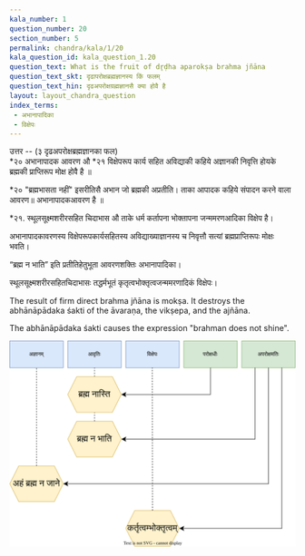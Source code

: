 ```yaml
---
kala_number: 1
question_number: 20
section_number: 5
permalink: chandra/kala/1/20
kala_question_id: kala_question_1.20
question_text: What is the fruit of dr̥ḍha aparokṣa brahma jñāna
question_text_skt: दृढापरोक्षब्रह्मज्ञानस्य किं फलम्
question_text_hin: दृढअपरोक्षग्रह्मज्ञानसै क्या होवै है
layout: layout_chandra_question
index_terms:
 - अभानापादिका
 - विक्षेपः
---
```


<!-- hindi-start -->
उत्तर -- (३ दृढअपरोक्षब्रह्मज्ञानका फल)  
*२० अभानापादक आवरण औ *२१ विक्षेपरूप कार्य
सहित अविद्याकी कहिये अज्ञानकी निवृत्ति होयके
ब्रह्मकी प्राप्तिरूप मोक्ष होवै है ॥

<div class="footnote" markdown="1">
*२० "ब्रह्मभासता नहीं" इसरीतिसै अभान
जो ब्रह्मकी अप्रतीति। ताका आपादक कहिये संपादन
करने वाला आवरण॥ अभानापादकआवरण है ॥

*२१. स्थूलसूक्ष्मशरीरसहित चिदाभास औ ताके
धर्म कर्तापना भोक्तापना जन्ममरणआदिका विक्षेप है।
</div>

<!-- hindi-end -->

<!-- skt-start -->
अभानापादकावरणस्य विक्षेपरूपकार्यसहितस्य अविद्याख्याज्ञानस्य च निवृत्तौ सत्यां ब्रह्मप्राप्तिरूपः मोक्षः भवति।

“ब्रह्म न भाति” इति प्रतीतिहेतुभूता आवरणशक्तिः अभानापादिका। 

स्थूलसूक्ष्मशरीरसहितचिदाभासः तद्धर्मभूतं 
कृतृत्वभोक्तृत्वजन्ममरणादिकं विक्षेपः।
<!-- skt-end -->

<!-- eng-start -->
The result of firm direct brahma jñāna is mokṣa. It destroys the abhānāpādaka śakti of the āvaraṇa, the vikṣepa, and the ajñāna.

The abhānāpādaka śakti causes the expression "brahman does not shine".

<img src="/assets/images/kala/kala-01-avastha-vikshepa.svg" alt="avastha and avarana nasha" id=avastha_agyana_nasha />

<!-- eng-end -->
